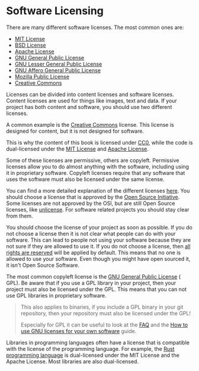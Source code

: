 # Software Licensing

There are many different software licenses. The most common ones are:

* [MIT License](https://opensource.org/licenses/MIT)
* [BSD License](https://opensource.org/licenses/BSD-3-Clause)
* [Apache License](https://www.apache.org/licenses/LICENSE-2.0)
* [GNU General Public License](https://www.gnu.org/licenses/gpl-3.0.en.html)
* [GNU Lesser General Public License](https://www.gnu.org/licenses/lgpl-3.0.en.html)
* [GNU Affero General Public License](https://www.gnu.org/licenses/agpl-3.0.en.html)
* [Mozilla Public License](https://www.mozilla.org/en-US/MPL/2.0/)
* [Creative Commons](https://creativecommons.org/licenses/)

Licenses can be divided into content licenses and software licenses. Content licenses are used for things like images,
text and data. If your project has both content and software, you should use two different licenses.

A common example is the [Creative Commons](https://creativecommons.org/licenses/) license. This license is designed for
content, but it is not designed for software.

This is why the content of this book is licensed under [CC0](https://creativecommons.org/publicdomain/zero/1.0/), while
the code is dual-licensed under the [MIT License](https://opensource.org/licenses/MIT)
and [Apache License](https://www.apache.org/licenses/LICENSE-2.0).

Some of these licenses are permissive, others are copyleft. Permissive licenses allow you to do almost anything with the
software, including using it in proprietary software. Copyleft licenses require that any software that uses the software
must also be licensed under the same license.

You can find a more detailed explanation of the different licenses [here](https://choosealicense.com/licenses/). You
should choose a license that is approved by the [Open Source Initiative](https://opensource.org/licenses/alphabetical).
Some licenses are not approved by the OSI, but are still Open Source licenses, like [unlicense](https://unlicense.org/).
For software related projects you should stay clear from them.

You should choose the license of your project as soon as possible. If you do not choose a license then it is not clear
what people can do with your software. This can lead to people not using your software because they are not sure if they
are allowed to use it. If you do not choose a license,
then [all rights are reserved](https://choosealicense.com/no-permission/) will be applied by default. This means that no
one is allowed to use your software. Even though you might have open sourced it, it isn't Open Source Software.

The most common copyleft license is the [GNU General Public License](https://www.gnu.org/licenses/gpl-3.0.en.html) (
GPL). Be aware that if you use a GPL library in your project, then your project must also be licensed under the GPL.
This means that you can not use GPL libraries in proprietary software.

> This also applies to binaries, if you include a GPL binary in your git repository, then your repository must also be
> licensed under the GPL!
>
> Especially for GPL it can be useful to look at the [FAQ](https://www.gnu.org/licenses/gpl-faq.en.html) and
> the [How to use GNU licenses for your own software](https://www.gnu.org/licenses/gpl-howto.en.html) guide.

Libraries in programming languages often have a license that is compatible with the license of the programming language.
For example, the [Rust programming language](https://www.rust-lang.org/) is dual-licensed under the MIT License and the
Apache License. Most libraries are also dual-licensed.
